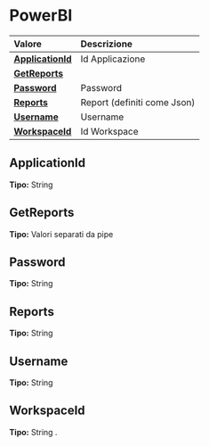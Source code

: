 # PowerBI

| Valore | Descrizione |
| :--- | :--- |
| [**ApplicationId**](powerbi.md#applicationid) | Id Applicazione |
| [**GetReports**](powerbi.md#getreports) |  |
| [**Password**](powerbi.md#password) | Password |
| [**Reports**](powerbi.md#reports) | Report \(definiti come Json\) |
| [**Username**](powerbi.md#username) | Username |
| [**WorkspaceId**](powerbi.md#workspaceid) | Id Workspace |

## ApplicationId

**Tipo:** String

## GetReports

**Tipo:** Valori separati da pipe

## Password

**Tipo:** String

## Reports

**Tipo:** String

## Username

**Tipo:** String

## WorkspaceId

**Tipo:** String
.
